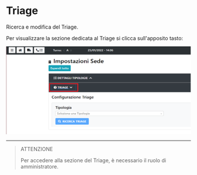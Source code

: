 # Triage

Ricerca e modifica del Triage.

Per visualizzare la sezione dedicata al Triage si clicca sull'apposito tasto:

![Triage](./img/access.png)

---

> ATTENZIONE
>
> Per accedere alla sezione del Triage, è necessario il ruolo di amministratore.
